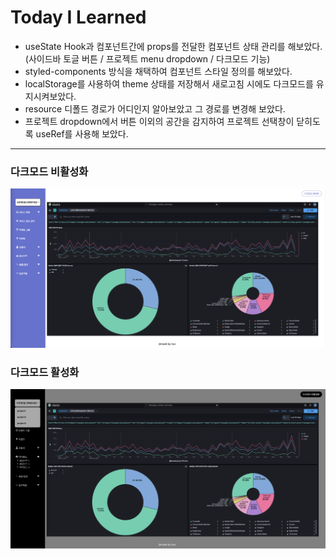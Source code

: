 # Today I Learned
- useState Hook과 컴포넌트간에 props를 전달한 컴포넌트 상태 관리를 해보았다. (사이드바 토글 버튼 / 프로젝트 menu dropdown / 다크모드 기능)
- styled-components 방식을 채택하여 컴포넌트 스타일 정의를 해보았다.
- localStorage를 사용하여 theme 상태를 저장해서 새로고침 시에도 다크모드를 유지시켜보았다.
- resource 디폴드 경로가 어디인지 알아보았고 그 경로를 변경해 보았다.
- 프로젝트 dropdown에서 버튼 이외의 공간을 감지하여 프로젝트 선택창이 닫히도록 useRef를 사용해 보았다.
---
### 다크모드 비활성화
![](react_study/public/image/light.png)

### 다크모드 활성화
![](react_study/public/image/dark.png)
